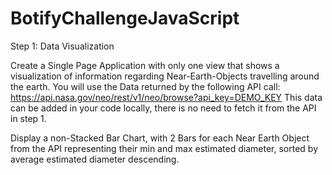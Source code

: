 # BotifyChallengeJavaScript

Step 1: Data Visualization

Create a Single Page Application with only one view that shows a visualization of information regarding Near-Earth-Objects travelling around the earth. You will use the Data returned by the following API call: ​https://api.nasa.gov/neo/rest/v1/neo/browse?api_key=DEMO_KEY 
This data can be added in your code locally, there is no need to fetch it from the API in step 1. 

Display a non-Stacked Bar Chart, with 2 Bars for each Near Earth Object from the API representing their min and max estimated diameter, sorted by average estimated diameter descending.
